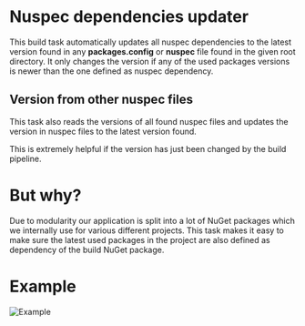 # Nuspec dependencies updater
This build task automatically updates all nuspec dependencies to the latest version found in any **packages.config** or **nuspec** file found in the given root directory.
It only changes the version if any of the used packages versions is newer than the one defined as nuspec dependency.

## Version from other nuspec files
This task also reads the versions of all found nuspec files and updates the version in nuspec files to the latest version found. 

This is extremely helpful if the version has just been changed by the build pipeline.

# But why?
Due to modularity our application is split into a lot of NuGet packages which we internally use for various different projects. This task makes it easy to make sure the latest used packages in the project are also defined as dependency of the build NuGet package.

# Example
![Example](https://i.imgur.com/dMxwyzb.png)
